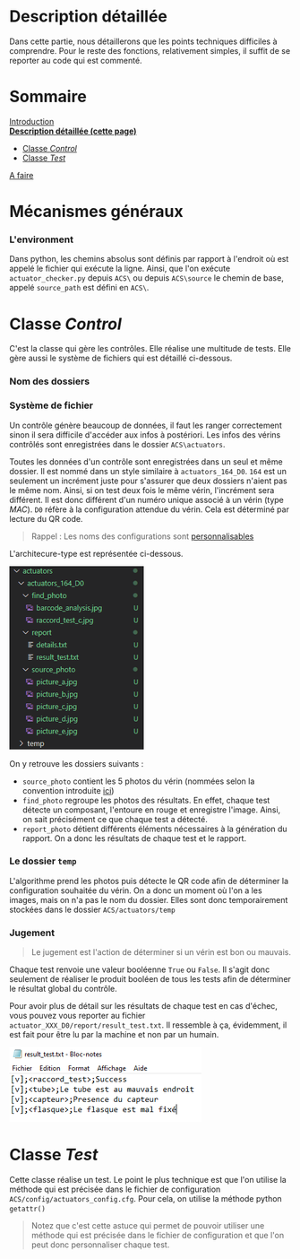 # Description détaillée
Dans cette partie, nous détaillerons que les points techniques difficiles à comprendre. Pour le reste des fonctions, relativement simples, il suffit de se reporter au code qui est commenté.

# Sommaire
[Introduction](intro.md)  
[**Description détaillée  (cette page)**](detailed_description.md)  
* [Classe _Control_]()
* [Classe _Test_]()  

[A faire](todo.md)

# Mécanismes généraux
### L'environment
Dans python, les chemins absolus sont définis par rapport à l'endroit où est appelé le fichier qui exécute la ligne. Ainsi, que l'on exécute `actuator_checker.py` depuis `ACS\` ou depuis `ACS\source` le chemin de base, appelé `source_path` est défini en `ACS\`.  

# Classe _Control_
C'est la classe qui gère les contrôles. Elle réalise une multitude de tests. Elle gère aussi le système de fichiers qui est détaillé ci-dessous.

### Nom des dossiers



### Système de fichier
Un contrôle génère beaucoup de données, il faut les ranger correctement sinon il sera difficile d'accéder aux infos à postériori. Les infos des vérins contrôlés sont enregistrées dans le dossier `ACS\actuators`.  

Toutes les données d'un contrôle sont enregistrées dans un seul et même dossier. Il est nommé dans un style similaire à `actuators_164_D0`. `164` est un seulement un incrément juste pour s'assurer que deux dossiers n'aient pas le même nom. Ainsi, si on test deux fois le même vérin, l'incrément sera différent. Il est donc différent d'un numéro unique associé à un vérin (type _MAC_).  `D0` réfère à la configuration attendue du vérin. Cela est déterminé par lecture du QR code. 

> Rappel : Les noms des configurations sont [personnalisables](intro.md#personaliser-une-configuration)

L'architecure-type est représentée ci-dessous.

![](img/arborescence.png)

On y retrouve les dossiers suivants :
- `source_photo` contient les 5 photos du vérin (nommées selon la convention introduite [ici](intro.md#détermination-de-la-configuration-à-vérifier))
- `find_photo` regroupe les photos des résultats. En effet, chaque test détecte un composant, l'entoure en rouge et enregistre l'image. Ainsi, on sait précisément ce que chaque test a détecté.  
- `report_photo` détient différents éléments nécessaires à la génération du rapport. On a donc les résultats de chaque test et le rapport.

### Le dossier `temp`
L'algorithme prend les photos puis détecte le QR code afin de déterminer la configuration souhaitée du vérin. On a donc un moment où l'on a les images, mais on n'a pas le nom du dossier. Elles sont donc temporairement stockées dans le dossier `ACS/actuators/temp`

### Jugement
> Le jugement est l'action de déterminer si un vérin est bon ou mauvais.  

Chaque test renvoie une valeur booléenne `True` ou `False`. Il s'agit donc seulement de réaliser le produit booléen de tous les tests afin de déterminer le résultat global du contrôle.

Pour avoir plus de détail sur les résultats de chaque test en cas d'échec, vous pouvez vous reporter au fichier `actuator_XXX_D0/report/result_test.txt`. Il ressemble à ça, évidemment, il est fait pour être lu par la machine et non par un humain.

![](img/result_test.png)

# Classe _Test_
Cette classe réalise un test. Le point le plus technique est que l'on utilise la méthode qui est précisée dans le fichier de configuration `ACS/config/actuators_config.cfg`. Pour cela, on utilise la méthode python `getattr()`

> Notez que c'est cette astuce qui permet de pouvoir utiliser une méthode qui est précisée dans le fichier de configuration et que l'on peut donc personnaliser chaque test.